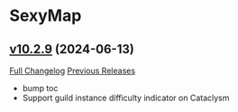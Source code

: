 # SexyMap

## [v10.2.9](https://github.com/funkydude/SexyMap/tree/v10.2.9) (2024-06-13)
[Full Changelog](https://github.com/funkydude/SexyMap/compare/v10.2.8...v10.2.9) [Previous Releases](https://github.com/funkydude/SexyMap/releases)

- bump toc  
- Support guild instance difficulty indicator on Cataclysm  
